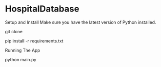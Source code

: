 # HospitalDatabase
Setup and Install
Make sure you have the latest version of Python installed.

git clone <repo-url>

pip install -r requirements.txt
  
  
Running The App

python main.py


